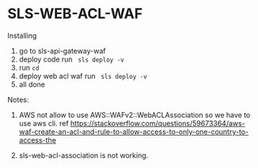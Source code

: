 # SLS-WEB-ACL-WAF

Installing
1. go to sls-api-gateway-waf
2. deploy code run ``` sls deploy -v```
3. run ``` cd ```
4. deploy web acl waf run ``` sls deploy -v```
5. all done

Notes: 
1. AWS not allow to use AWS::WAFv2::WebACLAssociation so we have to use aws cli. 
ref https://stackoverflow.com/questions/59673364/aws-waf-create-an-acl-and-rule-to-allow-access-to-only-one-country-to-access-the

2. sls-web-acl-association is not working.